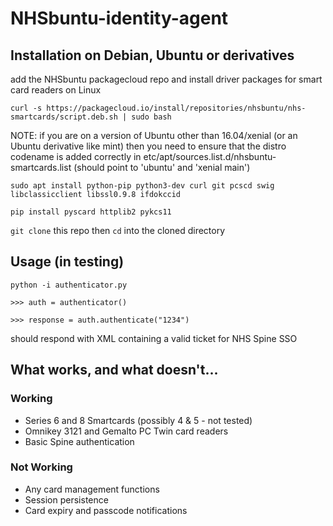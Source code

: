 # NHSbuntu-identity-agent

## Installation on Debian, Ubuntu or derivatives

add the NHSbuntu packagecloud repo and install driver packages for smart card readers on Linux

`curl -s https://packagecloud.io/install/repositories/nhsbuntu/nhs-smartcards/script.deb.sh | sudo bash`

NOTE: if you are on a version of Ubuntu other than 16.04/xenial (or an Ubuntu derivative like mint) then you need to ensure that the distro codename is added correctly in etc/apt/sources.list.d/nhsbuntu-smartcards.list (should point to 'ubuntu' and 'xenial main')

`sudo apt install python-pip python3-dev curl git pcscd swig libclassicclient libssl0.9.8 ifdokccid`

`pip install pyscard httplib2 pykcs11`

`git clone` this repo then `cd` into the cloned directory

## Usage (in testing)

`python -i authenticator.py`

`>>> auth = authenticator()`

`>>> response = auth.authenticate("1234")`

should respond with XML containing a valid ticket for NHS Spine SSO


## What works, and what doesn't...

### Working

* Series 6 and 8 Smartcards (possibly 4 & 5 - not tested)
* Omnikey 3121 and Gemalto PC Twin card readers
* Basic Spine authentication


### Not Working

* Any card management functions
* Session persistence
* Card expiry and passcode notifications








